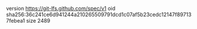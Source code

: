 version https://git-lfs.github.com/spec/v1
oid sha256:36c241ce6d941244a210265509791dcd1c07af5b23cedc12147f897137febea1
size 2489
